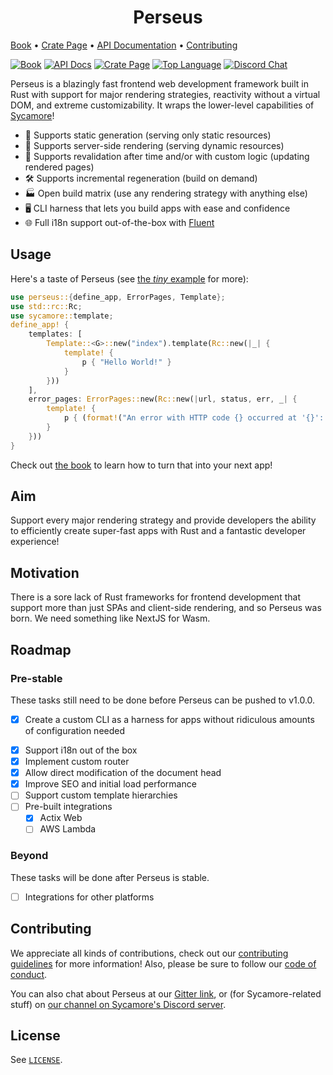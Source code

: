 <h1 align="center">Perseus</h1>

[Book][book] • [Crate Page][crate] • [API Documentation][docs] • [Contributing][contrib]

[![Book](https://img.shields.io/badge/Book-arctic--hen7.github.io-informational?style=for-the-badge)](https://arctic-hen7.github.io/perseus)
[![API Docs](https://img.shields.io/docsrs/perseus?label=API%20Docs&style=for-the-badge)](https://docs.rs/perseus)
[![Crate Page](https://img.shields.io/crates/v/perseus?style=for-the-badge)](https://crates.io/crates/perseus)
[![Top Language](https://img.shields.io/github/languages/top/arctic-hen7/perseus?style=for-the-badge)]()
[![Discord Chat](https://img.shields.io/discord/820400041332179004?label=Discord&style=for-the-badge)](https://discord.gg/PgwPn7dKEk)

Perseus is a blazingly fast frontend web development framework built in Rust with support for major rendering strategies, reactivity without a virtual DOM, and extreme customizability. It wraps the lower-level capabilities of [Sycamore](https://github.com/sycamore-rs/sycamore)!

-   📕 Supports static generation (serving only static resources)
-   🗼 Supports server-side rendering (serving dynamic resources)
-   🔧 Supports revalidation after time and/or with custom logic (updating rendered pages)
-   🛠️ Supports incremental regeneration (build on demand)
-   🏭 Open build matrix (use any rendering strategy with anything else)
-   🖥️ CLI harness that lets you build apps with ease and confidence
-   🌐 Full i18n support out-of-the-box with [Fluent](https://projectfluent.org)

## Usage

Here's a taste of Perseus (see [the _tiny_ example](https://github.com/arctic-hen7/perseus/tree/main/examples/tiny) for more):

```rust
use perseus::{define_app, ErrorPages, Template};
use std::rc::Rc;
use sycamore::template;
define_app! {
    templates: [
        Template::<G>::new("index").template(Rc::new(|_| {
            template! {
                p { "Hello World!" }
            }
        }))
    ],
    error_pages: ErrorPages::new(Rc::new(|url, status, err, _| {
        template! {
            p { (format!("An error with HTTP code {} occurred at '{}': '{}'.", status, url, err)) }
        }
    }))
}
```

Check out [the book](https://arctic-hen7.github.io/perseus) to learn how to turn that into your next app!

## Aim

Support every major rendering strategy and provide developers the ability to efficiently create super-fast apps with Rust and a fantastic developer experience!

## Motivation

There is a sore lack of Rust frameworks for frontend development that support more than just SPAs and client-side rendering, and so Perseus was born. We need something like NextJS for Wasm.

## Roadmap

### Pre-stable

These tasks still need to be done before Perseus can be pushed to v1.0.0.

-   [x] Create a custom CLI as a harness for apps without ridiculous amounts of configuration needed

*   [x] Support i18n out of the box
*   [x] Implement custom router
*   [x] Allow direct modification of the document head
*   [x] Improve SEO and initial load performance
*   [ ] Support custom template hierarchies
*   [ ] Pre-built integrations
    -   [x] Actix Web
    -   [ ] AWS Lambda

### Beyond

These tasks will be done after Perseus is stable.

-   [ ] Integrations for other platforms

## Contributing

We appreciate all kinds of contributions, check out our [contributing guidelines](./CONTRIBUTING.md) for more information! Also, please be sure to follow our [code of conduct](./CODE_OF_CONDUCT.md).

You can also chat about Perseus at our [Gitter link](https://gitter.im/perseus-framework/community), or (for Sycamore-related stuff) on [our channel on Sycamore's Discord server](https://discord.com/channels/820400041332179004/883168134331256892).

## License

See [`LICENSE`](./LICENSE).

[book]: https://arctic-hen7.github.io/perseus
[crate]: https://crates.io/crates/perseus
[docs]: https://docs.rs/perseus
[contrib]: ./CONTRIBUTING.md
